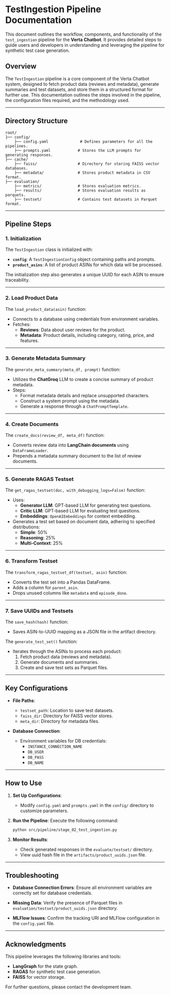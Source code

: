 # TestIngestion Pipeline Documentation

This document outlines the workflow, components, and functionality of the `test_ingestion` pipeline for the **Verta Chatbot**. It provides detailed steps to guide users and developers in understanding and leveraging the pipeline for synthetic test case generation.

## Overview

The `TestIngestion` pipeline is a core component of the Verta Chatbot system, designed to fetch product data (reviews and metadata), generate summaries and test datasets, and store them in a structured format for further use. This documentation outlines the steps involved in the pipeline, the configuration files required, and the methodology used.

---

## **Directory Structure**

```
root/
├── config/
    ├── config.yaml              # Defines parameters for all the pipelines.
    ├── prompts.yaml            # Stores the LLM prompts for generating responses.
├── cache/
    ├── faiss/                  # Directory for storing FAISS vector databases.
    ├── metadata/               # Stores product metadata in CSV format.
├── evaluation/
    ├── metrics/                # Stores evaluation metrics.
    ├── results/                # Stores evaluation results as parquets.
    ├── testset/                # Contains test datasets in Parquet format.
```

---

## Pipeline Steps

### 1. **Initialization**
The `TestIngestion` class is initialized with:
- **`config`**: A `TestIngestionConfig` object containing paths and prompts.
- **`product_asins`**: A list of product ASINs for which data will be processed.

The initialization step also generates a unique UUID for each ASIN to ensure traceability.

---

### 2. **Load Product Data**
The `load_product_data(asin)` function:
- Connects to a database using credentials from environment variables.
- Fetches:
  - **Reviews**: Data about user reviews for the product.
  - **Metadata**: Product details, including category, rating, price, and features.


---

### 3. **Generate Metadata Summary**
The `generate_meta_summary(meta_df, prompt)` function:
- Utilizes the **ChatGroq** LLM to create a concise summary of product metadata.
- Steps:
  - Format metadata details and replace unsupported characters.
  - Construct a system prompt using the metadata.
  - Generate a response through a `ChatPromptTemplate`.


---

### 4. **Create Documents**
The `create_docs(review_df, meta_df)` function:
- Converts review data into **LangChain documents** using `DataFrameLoader`.
- Prepends a metadata summary document to the list of review documents.

---

### 5. **Generate RAGAS Testset**
The `get_ragas_testset(doc, with_debugging_logs=False)` function:
- Uses:
  - **Generator LLM**: GPT-based LLM for generating test questions.
  - **Critic LLM**: GPT-based LLM for evaluating test questions.
  - **Embeddings**: `OpenAIEmbeddings` for context embedding.
- Generates a test set based on document data, adhering to specified distributions:
  - **Simple**: 50%
  - **Reasoning**: 25%
  - **Multi-Context**: 25%

---

### 6. **Transform Testset**
The `transform_ragas_testset_df(testset, asin)` function:
- Converts the test set into a Pandas DataFrame.
- Adds a column for `parent_asin`.
- Drops unused columns like `metadata` and `episode_done`.

---

### 7. **Save UUIDs and Testsets**
The `save_hash(hash)` function:
- Saves ASIN-to-UUID mapping as a JSON file in the artifact directory.

The `generate_test_set()` function:
- Iterates through the ASINs to process each product:
  1. Fetch product data (reviews and metadata).
  2. Generate documents and summaries.
  3. Create and save test sets as Parquet files.

---

## **Key Configurations**

- **File Paths**:
  - `testset_path`: Location to save test datasets.
  - `faiss_dir`: Directory for FAISS vector stores.
  - `meta_dir`: Directory for metadata files.

- **Database Connection**:
  - Environment variables for DB credentials:
    - `INSTANCE_CONNECTION_NAME`
    - `DB_USER`
    - `DB_PASS`
    - `DB_NAME`

---

## **How to Use**

1. **Set Up Configurations**:
   - Modify `config.yaml` and `prompts.yaml` in the `config/` directory to customize parameters.

2. **Run the Pipeline**:
   Execute the following command:
   ```bash
   python src/pipeline/stage_02_test_ingestion.py
   ```

3. **Monitor Results**:
   - Check generated responses in the `evaluate/testset/` directory.
   - View uuid hash file in the `artifacts/product_uuids.json` file.

---

## **Troubleshooting**

- **Database Connection Errors**:
  Ensure all environment variables are correctly set for database credentials.

- **Missing Data**:
  Verify the presence of Parquet files in `evaluation/testset/product_uuids.json` directory.

- **MLFlow Issues**:
  Confirm the tracking URI and MLFlow configuration in the `config.yaml` file.

---

## **Acknowledgments**

This pipeline leverages the following libraries and tools:
- **LangGraph** for the state graph.
- **RAGAS** for synthetic test case generation.
- **FAISS** for vector storage.

For further questions, please contact the development team.